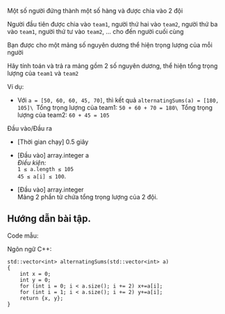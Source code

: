 Một số người đứng thành một số hàng và được chia vào 2 đội

Người đầu tiên được chia vào `team1`, người thứ hai vào `team2`, người thứ ba vào `team1`, người thứ tư vào `team2`, ... cho đến người cuối cùng

Bạn được cho một mảng số nguyên dương thể hiện trọng lượng của mỗi người

Hãy tính toán và trả ra mảng gồm 2 số nguyên dương, thể hiện tổng trọng lượng của `team1` và `team2`

Ví dụ:

-   Với `a = [50, 60, 60, 45, 70]`, thì kết quả `alternatingSums(a) = [180, 105]\
    `Tổng trọng lượng của team1: `50 + 60 + 70 = 180\
    `Tổng trọng lượng của team2: `60 + 45 = 105`

Đầu vào/Đầu ra

-   [Thời gian chạy] 0.5 giây

-   [Đầu vào] array.integer a\
    *Điều kiện:*\
    `1 ≤ a.length ≤ 105`\
    `45 ≤ a[i] ≤ 100`.

-   [Đầu vào] array.integer\
    Mảng 2 phần tử chứa tổng trọng lượng của 2 đội.

Hướng dẫn bài tập.
------------------

Code mẫu:

Ngôn ngữ C++:

```
std::vector<int> alternatingSums(std::vector<int> a)
{
    int x = 0;
    int y = 0;
    for (int i = 0; i < a.size(); i += 2) x+=a[i];
    for (int i = 1; i < a.size(); i += 2) y+=a[i];
    return {x, y};
}
```